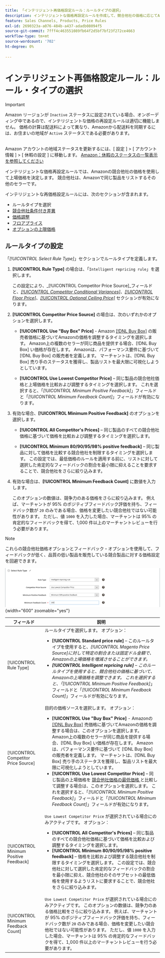 ```yaml
---
title: 「インテリジェント再価格設定ルール：ルールタイプの選択」
description: インテリジェントな価格再設定ルールを作成して、競合他社の価格に応じてAmazonの上場価格を決定します。
feature: Sales Channels, Products, Price Rules
exl-id: 2690323a-a076-484b-a437-adadb08094f5
source-git-commit: 7fff4c463551089fb64f2d5bf7bf23f272ce4663
workflow-type: tm+mt
source-wordcount: '702'
ht-degree: 0%

---
```


# インテリジェント再価格設定ルール：ルール・タイプの選択

>[!IMPORTANT]
>
>Amazon リージョンが `Inactive` ステータスに設定されている場合、オンボーディング中であるので、インテリジェントな価格の再設定ルールは適切に機能しません。 価格の計算は配送料によって異なり、Amazonから配送料を同期するには、お住まいの地域が `Active` ステータスである必要があります。<br><br>
>
>Amazon アカウントの地域ステータスを更新するには、[ 設定 ] > [ アカウント情報 ] > [ 休暇の設定 ] に移動します。 [Amazon：休暇のステータスの一覧表示を参照してください ](https://sellercentral.amazon.com/gp/help/help.html?itemID=200135620/&quot;target=&quot;_blank)

インテリジェントな価格再設定ルールでは、Amazonの競合他社の価格を使用して上場価格を決定します。 競合他社は、Amazonで同じ製品をリストするその他のセラーです。

インテリジェントな再価格設定ルールには、次のセクションが含まれます。

- ルールタイプを選択
- [競合他社条件付き差異](./competitor-conditional-variances.md)
- [価格調整](./price-adjustment.md)
- [フロアプライス](./floor-price.md)
- [オプションの上限価格](./optional-ceiling-price.md)

## ルールタイプの設定

「_[!UICONTROL Select Rule Type]_」セクションでルールタイプを定義します。

1. **[!UICONTROL Rule Type]** の場合は、「`Intelligent repricing rule`」を選択します。

   この設定により、_[!UICONTROL Competitor Price Source]_フィールドと、[_[!UICONTROL Competitor Conditional Variances]_](./competitor-conditional-variances.md)、[_[!UICONTROL Floor Price]_](./floor-price.md)、[_[!UICONTROL Optional Ceiling Price]_](./optional-ceiling-price.md) セクションが有効になります。

1. **[!UICONTROL Competitor Price Source]** の場合は、次のいずれかのオプションを選択します。

   - **[!UICONTROL Use "Buy Box" Price]** - Amazon [[!DNL Buy Box]](./buy-box-competitor-pricing.md) の販売者価格に基づいてAmazonの価格を調整するタイミングを選択します。 Amazon上の複数のセラーが同じ商品を提供する場合、[!DNL Buy Box] い価格が存在します。 Amazonは、パフォーマンス要件に基づいて [!DNL Buy Box] の販売者を定義します。 マーチャントは、[!DNL Buy Box] 売り手のステータスを獲得し、製品リストを最大限に可視化しようとしています。

   - **[!UICONTROL Use Lowest Competitor Price]** – 同じ製品の競合他社価格と上場価格を比較および調整するタイミングを選択します。 これを選択すると、「_[!UICONTROL Minimum Positive Feedback]_」フィールドと「_[!UICONTROL Minimum Feedback Count]_」フィールドが有効になります。

1. 有効な場合、**[!UICONTROL Minimum Positive Feedback]** のオプションを選択します。

   - **[!UICONTROL All Competitor's Prices]** – 同じ製品のすべての競合他社価格に基づいて価格を比較および調整するタイミングを選択します。

   - **[!UICONTROL Minimum 80/90/95/98% positive feedback]** – 同じ製品に対して価格を比較する競合他社を制限するタイミングを選択します。 この設定では、最低価格のルールを適用する前に、リストに対して選択した肯定的なフィードバックの割合を最小限に抑えることを要求することで、競合他社をさらに絞り込みます。

1. 有効な場合は、**[!UICONTROL Minimum Feedback Count]** に数値を入力します。

   このオプションの数値は、競争力のある価格をさらに絞り込みます。 例えば、マーチャントが 95% のポジティブフィードバック評価を持ち、フィードバック数が `20` のみである場合、価格を変更したい競合他社ではない可能性があります。 ただし、値 `1000` を入力した場合、マーチャントは 95% の肯定的なフィードバックを得て、1,000 件以上のマーチャントレビューを行う必要があります。

>[!NOTE]
>
>これらの競合他社価格オプションとフィードバック・オプションを使用して、フィードバックが低く、品質の低い製品を販売している競合製品に対する価格設定を回避できます。

![ インテリジェント再価格設定ルール – ルールタイプの選択 ](assets/ob-intelligent-price-rule-type.png){width="600" zoomable="yes"}

| フィールド | 説明 |
|----------------------------------------|-----------------------------------------------------------------------------------------------------------------------------------------------------------------------------------------------------------------------------------------------------------------------------------------------------------------------------------------------------------------------------------------------------------------------------------------------------------------------------------------------------------------------------------------------------------------------------------------------------------------------------------------------------------------------------------------------------------------------------------------------------------------------------------------------------------------------------------------------------------------------------------------|
| [!UICONTROL Rule Type] | ルールタイプを選択します。 オプション：<ul><li>**[!UICONTROL Standard price rule]** – このルールタイプを使用すると、_[!UICONTROL Magento Price Source]_に対して特定の割合または固定ドル金額で、Amazonの上場価格を増減させることができます。 </li><li>**[!UICONTROL Intelligent repricing rule]** – このルールタイプを使用すると、競合他社の価格に基づいて、Amazonの上場価格を調整できます。 これを選択すると、「_[!UICONTROL Minimum Positive Feedback]_」フィールドと「_[!UICONTROL Minimum Feedback Count]_」フィールドが有効になります。</li></ul> |
| [!UICONTROL Competitor Price Source] | 目的の価格ソースを選択します。 オプション：<ul><li>**[!UICONTROL Use "Buy Box" Price]** - Amazonの [[!DNL Buy Box]](./buy-box-competitor-pricing.md) 売価格に基づいてAmazonの価格を調整する場合は、このオプションを選択します。 Amazon上の複数のセラーが同じ商品を提供する場合、[!DNL Buy Box] い価格が存在します。 Amazonは、パフォーマンス要件に基づいて [!DNL Buy Box] の販売者を定義します。 マーチャントは、[!DNL Buy Box] 売り手のステータスを獲得し、製品リストを最大限に可視化しようとしています。</li><li>**[!UICONTROL Use Lowest Competitor Price]** – 同じ製品の上場価格を [ 競合他社価格の最低価格 ](./lowest-competitor-pricing.md) と比較して調整する場合は、このオプションを選択します。 これを選択すると、「_[!UICONTROL Minimum Positive Feedback]_」フィールドと「_[!UICONTROL Minimum Feedback Count]_」フィールドが有効になります。</li></ul> |
| [!UICONTROL Minimum Positive Feedback] | `Use Lowest Competitor Price` が選択されている場合にのみアクティブです。 オプション：<ul><li>**[!UICONTROL All Competitor's Prices]** – 同じ製品のすべての競合他社価格に基づいて価格を比較および調整するタイミングを選択します。</li><li>**[!UICONTROL Minimum 80/90/95/98% positive feedback]** – 価格を比較および調整する競合他社を制限するタイミングを選択します。 この設定では、競合他社に対して選択した肯定的なフィードバックの割合を最小限に抑え、競合他社のそのサブセットの最低価格を使用するようリストに要求することで、競合他社をさらに絞り込みます。</li></ul> |
| [!UICONTROL Minimum Feedback Count] | `Use Lowest Competitor Price` が選択されている場合にのみアクティブです。 このオプションの数値は、競争力のある価格比較をさらに絞り込みます。 例えば、マーチャントが 95% のポジティブフィードバック評価を持ち、フィードバック数が `20` のみである場合、価格を変更したい競合他社ではない可能性があります。 ただし、値 `1000` を入力した場合、マーチャントは 95% の肯定的なフィードバックを得て、1,000 件以上のマーチャントレビューを行う必要があります。 |
